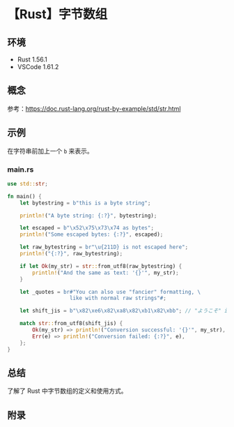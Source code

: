 # 【Rust】字节数组

## 环境

- Rust 1.56.1
- VSCode 1.61.2

## 概念

参考：<https://doc.rust-lang.org/rust-by-example/std/str.html>  

## 示例

在字符串前加上一个 `b` 来表示。

### main.rs

```rust
use std::str;

fn main() {
    let bytestring = b"this is a byte string";

    println!("A byte string: {:?}", bytestring);

    let escaped = b"\x52\x75\x73\x74 as bytes";
    println!("Some escaped bytes: {:?}", escaped);

    let raw_bytestring = br"\u{211D} is not escaped here";
    println!("{:?}", raw_bytestring);

    if let Ok(my_str) = str::from_utf8(raw_bytestring) {
        println!("And the same as text: '{}'", my_str);
    }

    let _quotes = br#"You can also use "fancier" formatting, \
                    like with normal raw strings"#;

    let shift_jis = b"\x82\xe6\x82\xa8\x82\xb1\x82\xbb"; // "ようこそ" in SHIFT-JIS

    match str::from_utf8(shift_jis) {
        Ok(my_str) => println!("Conversion successful: '{}'", my_str),
        Err(e) => println!("Conversion failed: {:?}", e),
    };
}
```

## 总结

了解了 Rust 中字节数组的定义和使用方式。

## 附录
